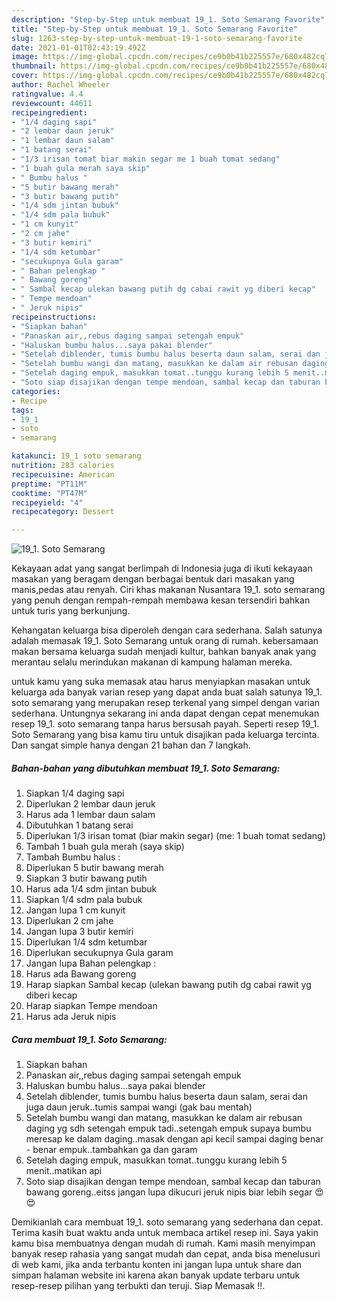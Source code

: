 ```yaml
---
description: "Step-by-Step untuk membuat 19_1. Soto Semarang Favorite"
title: "Step-by-Step untuk membuat 19_1. Soto Semarang Favorite"
slug: 1263-step-by-step-untuk-membuat-19-1-soto-semarang-favorite
date: 2021-01-01T02:43:19.492Z
image: https://img-global.cpcdn.com/recipes/ce9b0b41b225557e/680x482cq70/19_1-soto-semarang-foto-resep-utama.jpg
thumbnail: https://img-global.cpcdn.com/recipes/ce9b0b41b225557e/680x482cq70/19_1-soto-semarang-foto-resep-utama.jpg
cover: https://img-global.cpcdn.com/recipes/ce9b0b41b225557e/680x482cq70/19_1-soto-semarang-foto-resep-utama.jpg
author: Rachel Wheeler
ratingvalue: 4.4
reviewcount: 44611
recipeingredient:
- "1/4 daging sapi"
- "2 lembar daun jeruk"
- "1 lembar daun salam"
- "1 batang serai"
- "1/3 irisan tomat biar makin segar me 1 buah tomat sedang"
- "1 buah gula merah saya skip"
- " Bumbu halus "
- "5 butir bawang merah"
- "3 butir bawang putih"
- "1/4 sdm jintan bubuk"
- "1/4 sdm pala bubuk"
- "1 cm kunyit"
- "2 cm jahe"
- "3 butir kemiri"
- "1/4 sdm ketumbar"
- "secukupnya Gula garam"
- " Bahan pelengkap "
- " Bawang goreng"
- " Sambal kecap ulekan bawang putih dg cabai rawit yg diberi kecap"
- " Tempe mendoan"
- " Jeruk nipis"
recipeinstructions:
- "Siapkan bahan"
- "Panaskan air,,rebus daging sampai setengah empuk"
- "Haluskan bumbu halus...saya pakai blender"
- "Setelah diblender, tumis bumbu halus beserta daun salam, serai dan juga daun jeruk..tumis sampai wangi (gak bau mentah)"
- "Setelah bumbu wangi dan matang, masukkan ke dalam air rebusan daging yg sdh setengah empuk tadi..setengah empuk supaya bumbu meresap ke dalam daging..masak dengan api kecil sampai daging benar - benar empuk..tambahkan ga dan garam"
- "Setelah daging empuk, masukkan tomat..tunggu kurang lebih 5 menit..matikan api"
- "Soto siap disajikan dengan tempe mendoan, sambal kecap dan taburan bawang goreng..eitss jangan lupa dikucuri jeruk nipis biar lebih segar 😍😍"
categories:
- Recipe
tags:
- 19_1
- soto
- semarang

katakunci: 19_1 soto semarang 
nutrition: 283 calories
recipecuisine: American
preptime: "PT11M"
cooktime: "PT47M"
recipeyield: "4"
recipecategory: Dessert

---
```



![19_1. Soto Semarang](https://img-global.cpcdn.com/recipes/ce9b0b41b225557e/680x482cq70/19_1-soto-semarang-foto-resep-utama.jpg)

Kekayaan adat yang sangat berlimpah di Indonesia juga di ikuti kekayaan masakan yang beragam dengan berbagai bentuk dari masakan yang manis,pedas atau renyah. Ciri khas makanan Nusantara 19_1. soto semarang yang penuh dengan rempah-rempah membawa kesan tersendiri bahkan untuk turis yang berkunjung.




Kehangatan keluarga bisa diperoleh dengan cara sederhana. Salah satunya adalah memasak 19_1. Soto Semarang untuk orang di rumah. kebersamaan makan bersama keluarga sudah menjadi kultur, bahkan banyak anak yang merantau selalu merindukan makanan di kampung halaman mereka.

untuk kamu yang suka memasak atau harus menyiapkan masakan untuk keluarga ada banyak varian resep yang dapat anda buat salah satunya 19_1. soto semarang yang merupakan resep terkenal yang simpel dengan varian sederhana. Untungnya sekarang ini anda dapat dengan cepat menemukan resep 19_1. soto semarang tanpa harus bersusah payah.
Seperti resep 19_1. Soto Semarang yang bisa kamu tiru untuk disajikan pada keluarga tercinta. Dan sangat simple hanya dengan 21 bahan dan 7 langkah.


<!--inarticleads1-->

##### Bahan-bahan yang dibutuhkan membuat 19_1. Soto Semarang:

1. Siapkan 1/4 daging sapi
1. Diperlukan 2 lembar daun jeruk
1. Harus ada 1 lembar daun salam
1. Dibutuhkan 1 batang serai
1. Diperlukan 1/3 irisan tomat (biar makin segar) (me: 1 buah tomat sedang)
1. Tambah 1 buah gula merah (saya skip)
1. Tambah  Bumbu halus :
1. Diperlukan 5 butir bawang merah
1. Siapkan 3 butir bawang putih
1. Harus ada 1/4 sdm jintan bubuk
1. Siapkan 1/4 sdm pala bubuk
1. Jangan lupa 1 cm kunyit
1. Diperlukan 2 cm jahe
1. Jangan lupa 3 butir kemiri
1. Diperlukan 1/4 sdm ketumbar
1. Diperlukan secukupnya Gula garam
1. Jangan lupa  Bahan pelengkap :
1. Harus ada  Bawang goreng
1. Harap siapkan  Sambal kecap (ulekan bawang putih dg cabai rawit yg diberi kecap
1. Harap siapkan  Tempe mendoan
1. Harus ada  Jeruk nipis




<!--inarticleads2-->

##### Cara membuat  19_1. Soto Semarang:

1. Siapkan bahan
1. Panaskan air,,rebus daging sampai setengah empuk
1. Haluskan bumbu halus...saya pakai blender
1. Setelah diblender, tumis bumbu halus beserta daun salam, serai dan juga daun jeruk..tumis sampai wangi (gak bau mentah)
1. Setelah bumbu wangi dan matang, masukkan ke dalam air rebusan daging yg sdh setengah empuk tadi..setengah empuk supaya bumbu meresap ke dalam daging..masak dengan api kecil sampai daging benar - benar empuk..tambahkan ga dan garam
1. Setelah daging empuk, masukkan tomat..tunggu kurang lebih 5 menit..matikan api
1. Soto siap disajikan dengan tempe mendoan, sambal kecap dan taburan bawang goreng..eitss jangan lupa dikucuri jeruk nipis biar lebih segar 😍😍




Demikianlah cara membuat 19_1. soto semarang yang sederhana dan cepat. Terima kasih buat waktu anda untuk membaca artikel resep ini. Saya yakin kamu bisa membuatnya dengan mudah di rumah. Kami masih menyimpan banyak resep rahasia yang sangat mudah dan cepat, anda bisa menelusuri di web kami, jika anda terbantu konten ini jangan lupa untuk share dan simpan halaman website ini karena akan banyak update terbaru untuk resep-resep pilihan yang terbukti dan teruji. Siap Memasak !!. 
